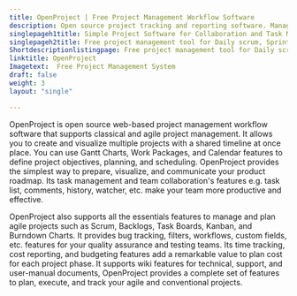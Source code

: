 ```yaml
---
title: OpenProject | Free Project Management Workflow Software
description: Open source project tracking and reporting software. Manage multiple projects with shared timelines, project collaboration and task management features.
singlepageh1title: Simple Project Software for Collaboration and Task Management
singlepageh2title: Free project management tool for Daily scrum, Sprint planning, Bug tracking, Burndown chart, Gantt charts, Kanban, Project workflow, and Project collaboration.
Shortdescriptionlistingpage: Free project management tool for Daily scrum, Sprint planning, Bug tracking, Burndown chart, Gantt charts, Kanban, Project workflow, and Project collaboration.
linktitle: OpenProject
Imagetext:  Free Project Management System 
draft: false
weight: 3
layout: "single"

---
```


OpenProject is open source web-based project management workflow software that supports classical and agile project management. It allows you to create and visualize multiple projects with a shared timeline at once place. You can use Gantt Charts, Work Packages, and Calendar features to define project objectives, planning, and scheduling. OpenProject provides the simplest way to prepare, visualize, and communicate your product roadmap. Its task management and team collaboration's features e.g. task list, comments, history, watcher, etc. make your team more productive and effective.

OpenProject also supports all the essentials features to manage and plan agile projects such as Scrum, Backlogs, Task Boards, Kanban, and Burndown Charts. It provides bug tracking, filters, workflows, custom fields, etc. features for your quality assurance and testing teams. Its time tracking, cost reporting, and budgeting features add a remarkable value to plan cost for each project phase. It supports wiki features for technical, support, and user-manual documents, OpenProject provides a complete set of features to plan, execute, and track your agile and conventional projects.